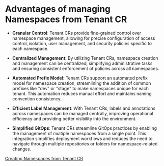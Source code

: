 # Advantages of managing Namespaces from Tenant CR

* **Granular Control**: Tenant CRs provide fine-grained control over namespace management, allowing for precise configuration of access control, isolation, user management, and security policies specific to each namespace.

* **Centralized Management**: By utilizing Tenant CRs, namespace creation and management can be centralized, simplifying administrative tasks and ensuring consistent enforcement of policies across all namespaces.

* **Automated Prefix Model**: Tenant CRs support an automated prefix model for namespace creation, streamlining the addition of common prefixes like "dev" or "stage" to make namespaces unique for each tenant. This automation reduces manual effort and maintains naming convention consistency.

* **Efficient Label Management**: With Tenant CRs, labels and annotations across namespaces can be managed centrally, improving operational efficiency and providing better visibility into the environment.

* **Simplified GitOps**: Tenant CRs streamline GitOps practices by enabling the management of multiple namespaces from a single point. This integration simplifies deployment workflows and reduces the need to navigate through multiple repositories or folders for namespace-related changes.

[Creating Namespaces from Tenant CR](../tutorials/tenant/creating-namespaces.md)